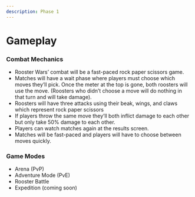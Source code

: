 ```yaml
---
description: Phase 1
---
```


# Gameplay

### Combat Mechanics

* Rooster Wars’ combat will be a fast-paced rock paper scissors game.
* Matches will have a wait phase where players must choose which moves they’ll pick. Once the meter at the top is gone, both roosters will use the move. (Roosters who didn’t choose a move will do nothing in that turn and will take damage).&#x20;
* Roosters will have three attacks using their beak, wings, and claws which represent rock paper scissors&#x20;
* If players throw the same move they’ll both inflict damage to each other but only take 50% damage to each other.&#x20;
* Players can watch matches again at the results screen.&#x20;
* Matches will be fast-paced and players will have to choose between moves quickly.

### Game Modes

* Arena (PvP)
* Adventure Mode (PvE)
* Rooster Battle
* Expedition (coming soon)
